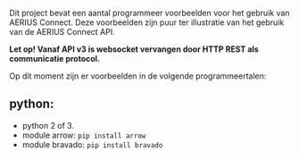 Dit project bevat een aantal programmeer voorbeelden voor het gebruik van AERIUS Connect. Deze voorbeelden zijn puur ter illustratie van het gebruik van de AERIUS Connect API.

**Let op! Vanaf API v3 is websocket vervangen door HTTP REST als communicatie protocol.**

Op dit moment zijn er voorbeelden in de volgende programmeertalen:

## python:
- python 2 of 3.
- module arrow: <code>pip install arrow</code>
- module bravado: <code>pip install bravado</code>
